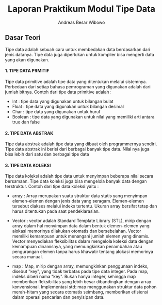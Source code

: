 # <h1 align="center">Laporan Praktikum Modul Tipe Data</h1>

<p align="center">Andreas Besar Wibowo</p>

## Dasar Teori
Tipe data adalah sebuah cara untuk membedakan data berdasarkan dari jenis datanya. Tipe data juga diperlukan untuk komplier bisa mengerti data yang akan digunakan. 

#### 1. TIPE DATA PRMITIF
Tipe data primitive adalah tipe data yang ditentukan melalui sistemnya. Perbedaan dari setiap bahasa pemrograman yang digunakan adalah dari jumlah bitnya. Contoh dari tipe data primitive adalah :
- Int : tipe data yang digunakan untuk bilangan bulat
- Float : tipe data yang digunakan untuk bilangan desimal
- Char : tipe data yang digunakan untuk huruf
- Boolean : tipe data yang digunakan untuk nilai yang memiliki arti antara true dan false

#### 2. TIPE DATA ABSTRAK
Tipe data abstrak adalah tipe data yang dibuat oleh programmernya sendiri. Tipe data abstrak ini berisi dari berbagai banyak tipe data. Nilai nya juga bisa lebih dari satu dan berbagai tipe data

#### 3. TIPE DATA KOLEKSI
Tipe data koleksi adalah tipe data untuk menyimpan beberapa nilai secara bersamaan. Tipe data koleksi juga bisa mengelola banyak data dengan terstruktur. Contoh dari tipe data koleksi yaitu :
- array : Array merupakan suatu struktur data statis yang menyimpan elemen-elemen dengan jenis data yang seragam. Elemen-elemen tersebut diakses melalui indeks tertentu. Ukuran array bersifat tetap dan harus ditentukan pada saat pendeklarasian.

- Vector : vector adalah Standard Template Library (STL), mirip dengan array dalam hal menyimpan data dalam bentuk elemen-elemen yang alokasi memorinya dilakukan otomatis dan bersebelahan. Vector memiliki kemampuan untuk menangani jumlah elemen yang dinamis. Vector menyediakan fleksibilitas dalam mengelola koleksi data dengan kemampuan dinamisnya, yang memungkinkan penambahan atau pengurangan elemen tanpa harus khawatir tentang alokasi memorinya secara manual.

- map : Map, mirip dengan array, memungkinkan penggunaan indeks, disebut "key", yang tidak terbatas pada tipe data integer. Pada map, indeks diberi nama "key". Bukan hanya integer, sehingga map memberikan fleksibilitas yang lebih besar dibandingkan dengan array konvensional. Implementasi std::map menggunakan struktur data pohon merah-hitam yang secara otomatis seimbang, memberikan efisiensi dalam operasi pencarian dan penyisipan data.
